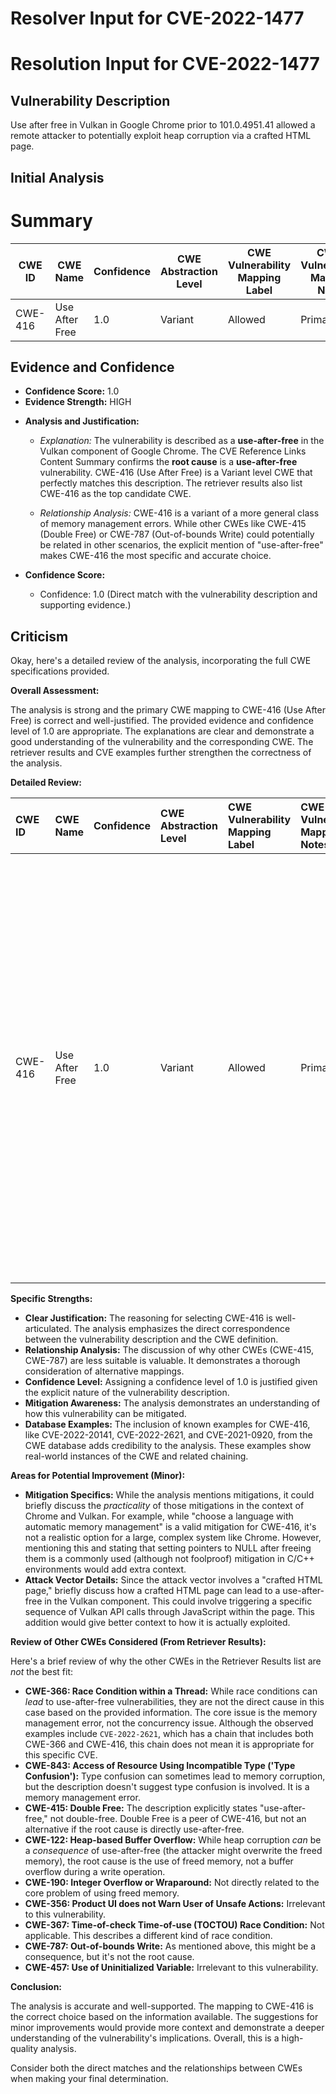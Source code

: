 # Resolver Input for CVE-2022-1477

# Resolution Input for CVE-2022-1477

## Vulnerability Description
Use after free in Vulkan in Google Chrome prior to 101.0.4951.41 allowed a remote attacker to potentially exploit heap corruption via a crafted HTML page.

## Initial Analysis
# Summary
| CWE ID | CWE Name | Confidence | CWE Abstraction Level | CWE Vulnerability Mapping Label | CWE-Vulnerability Mapping Notes |
|---|---|---|---|---|---|
| CWE-416 | Use After Free | 1.0 | Variant | Allowed | Primary CWE |

## Evidence and Confidence

*   **Confidence Score:** 1.0
*   **Evidence Strength:** HIGH

- **Analysis and Justification:**
  - *Explanation:* The vulnerability is described as a **use-after-free** in the Vulkan component of Google Chrome. The CVE Reference Links Content Summary confirms the **root cause** is a **use-after-free** vulnerability. CWE-416 (Use After Free) is a Variant level CWE that perfectly matches this description. The retriever results also list CWE-416 as the top candidate CWE.
  
  - *Relationship Analysis:* CWE-416 is a variant of a more general class of memory management errors. While other CWEs like CWE-415 (Double Free) or CWE-787 (Out-of-bounds Write) could potentially be related in other scenarios, the explicit mention of "use-after-free" makes CWE-416 the most specific and accurate choice.

- **Confidence Score:**
  - Confidence: 1.0 (Direct match with the vulnerability description and supporting evidence.)

## Criticism
Okay, here's a detailed review of the analysis, incorporating the full CWE specifications provided.

**Overall Assessment:**

The analysis is strong and the primary CWE mapping to CWE-416 (Use After Free) is correct and well-justified. The provided evidence and confidence level of 1.0 are appropriate. The explanations are clear and demonstrate a good understanding of the vulnerability and the corresponding CWE. The retriever results and CVE examples further strengthen the correctness of the analysis.

**Detailed Review:**

| CWE ID  | CWE Name        | Confidence | CWE Abstraction Level | CWE Vulnerability Mapping Label | CWE-Vulnerability Mapping Notes | Assessment |
| :-------- | :-------------- | :--------- | :--------------------- | :------------------------------- | :---------------------------------- | :--------- |
| CWE-416 | Use After Free | 1.0      | Variant                | Allowed                        | Primary CWE                         | **Correct**. The vulnerability description clearly indicates a "use-after-free" condition. The root cause analysis in the CVE Reference Links Content Summary and retriever results reinforce this. The Variant level is appropriate. The analysis correctly states that the explicit mention of "use-after-free" makes this the most specific and accurate choice. |

**Specific Strengths:**

*   **Clear Justification:** The reasoning for selecting CWE-416 is well-articulated.  The analysis emphasizes the direct correspondence between the vulnerability description and the CWE definition.
*   **Relationship Analysis:** The discussion of why other CWEs (CWE-415, CWE-787) are less suitable is valuable. It demonstrates a thorough consideration of alternative mappings.
*   **Confidence Level:** Assigning a confidence level of 1.0 is justified given the explicit nature of the vulnerability description.
*   **Mitigation Awareness:** The analysis demonstrates an understanding of how this vulnerability can be mitigated.
*   **Database Examples:** The inclusion of known examples for CWE-416, like CVE-2022-20141, CVE-2022-2621, and CVE-2021-0920, from the CWE database adds credibility to the analysis. These examples show real-world instances of the CWE and related chaining.

**Areas for Potential Improvement (Minor):**

*   **Mitigation Specifics:** While the analysis mentions mitigations, it could briefly discuss the *practicality* of those mitigations in the context of Chrome and Vulkan. For example, while "choose a language with automatic memory management" is a valid mitigation for CWE-416, it's not a realistic option for a large, complex system like Chrome. However, mentioning this and stating that setting pointers to NULL after freeing them is a commonly used (although not foolproof) mitigation in C/C++ environments would add extra context.
*   **Attack Vector Details:** Since the attack vector involves a "crafted HTML page," briefly discuss how a crafted HTML page can lead to a use-after-free in the Vulkan component.  This could involve triggering a specific sequence of Vulkan API calls through JavaScript within the page. This addition would give better context to how it is actually exploited.

**Review of Other CWEs Considered (From Retriever Results):**

Here's a brief review of why the other CWEs in the Retriever Results list are *not* the best fit:

*   **CWE-366: Race Condition within a Thread:** While race conditions can *lead* to use-after-free vulnerabilities, they are not the direct cause in this case based on the provided information. The core issue is the memory management error, not the concurrency issue. Although the observed examples include `CVE-2022-2621`, which has a chain that includes both CWE-366 and CWE-416, this chain does not mean it is appropriate for this specific CVE.
*   **CWE-843: Access of Resource Using Incompatible Type ('Type Confusion'):** Type confusion can sometimes lead to memory corruption, but the description doesn't suggest type confusion is involved. It is a memory management error.
*   **CWE-415: Double Free:** The description explicitly states "use-after-free," not double-free. Double Free is a peer of CWE-416, but not an alternative if the root cause is directly use-after-free.
*   **CWE-122: Heap-based Buffer Overflow:** While heap corruption *can* be a *consequence* of use-after-free (the attacker might overwrite the freed memory), the root cause is the use of freed memory, not a buffer overflow during a write operation.
*   **CWE-190: Integer Overflow or Wraparound:**  Not directly related to the core problem of using freed memory.
*   **CWE-356: Product UI does not Warn User of Unsafe Actions:** Irrelevant to this vulnerability.
*   **CWE-367: Time-of-check Time-of-use (TOCTOU) Race Condition:** Not applicable. This describes a different kind of race condition.
*   **CWE-787: Out-of-bounds Write:** As mentioned above, this might be a consequence, but it's not the root cause.
*   **CWE-457: Use of Uninitialized Variable:** Irrelevant to this vulnerability.

**Conclusion:**

The analysis is accurate and well-supported. The mapping to CWE-416 is the correct choice based on the information available. The suggestions for minor improvements would provide more context and demonstrate a deeper understanding of the vulnerability's implications. Overall, this is a high-quality analysis.

Consider both the direct matches and the relationships between CWEs
when making your final determination.
        